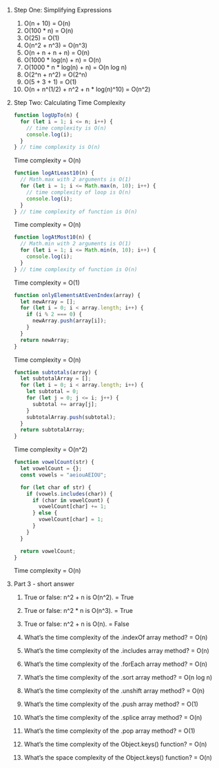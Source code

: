 1.  Step One: Simplifying Expressions

    1. O(n + 10) = O(n)
    2. O(100 \* n) = O(n)
    3. O(25) = O(1)
    4. O(n^2 + n^3) = O(n^3)
    5. O(n + n + n + n) = O(n)
    6. O(1000 \* log(n) + n) = O(n)
    7. O(1000 \* n \* log(n) + n) = O(n log n)
    8. O(2^n + n^2) = O(2^n)
    9. O(5 + 3 + 1) = O(1)
    10. O(n + n^(1/2) + n^2 + n \* log(n)^10) = O(n^2)

2.  Step Two: Calculating Time Complexity

    ```javascript
    function logUpTo(n) {
      for (let i = 1; i <= n; i++) {
        // time complexity is O(n)
        console.log(i);
      }
    } // time complexity is O(n)
    ```

    Time complexity = O(n)

    ```javascript
    function logAtLeast10(n) {
      // Math.max with 2 arguments is O(1)
      for (let i = 1; i <= Math.max(n, 10); i++) {
        // time complexity of loop is O(n)
        console.log(i);
      }
    } // time complexity of function is O(n)
    ```

    Time complexity = O(n)

    ```javascript
    function logAtMost10(n) {
      // Math.min with 2 arguments is O(1)
      for (let i = 1; i <= Math.min(n, 10); i++) {
        console.log(i);
      }
    } // time complexity of function is O(n)
    ```

    Time complexity = O(1)

    ```javascript
    function onlyElementsAtEvenIndex(array) {
      let newArray = [];
      for (let i = 0; i < array.length; i++) {
        if (i % 2 === 0) {
          newArray.push(array[i]);
        }
      }
      return newArray;
    }
    ```

    Time complexity = O(n)

    ```javascript
    function subtotals(array) {
      let subtotalArray = [];
      for (let i = 0; i < array.length; i++) {
        let subtotal = 0;
        for (let j = 0; j <= i; j++) {
          subtotal += array[j];
        }
        subtotalArray.push(subtotal);
      }
      return subtotalArray;
    }
    ```

    Time complexity = O(n^2)

    ```javascript
    function vowelCount(str) {
      let vowelCount = {};
      const vowels = "aeiouAEIOU";

      for (let char of str) {
        if (vowels.includes(char)) {
          if (char in vowelCount) {
            vowelCount[char] += 1;
          } else {
            vowelCount[char] = 1;
          }
        }
      }

      return vowelCount;
    }
    ```

    Time complexity = O(n)

3.  Part 3 - short answer

    1. True or false: n^2 + n is O(n^2). = True
    2. True or false: n^2 \* n is O(n^3). = True
    3. True or false: n^2 + n is O(n). = False
    4. What’s the time complexity of the .indexOf array method? = O(n)
    5. What’s the time complexity of the .includes array method? = O(n)
    6. What’s the time complexity of the .forEach array method? = O(n)
    7. What’s the time complexity of the .sort array method? = O(n log n)
    8. What’s the time complexity of the .unshift array method? = O(n)
    9. What’s the time complexity of the .push array method? = O(1)
    10. What’s the time complexity of the .splice array method? = O(n)
    11. What’s the time complexity of the .pop array method? = O(1)
    12. What’s the time complexity of the Object.keys() function? = O(n)

    13. What’s the space complexity of the Object.keys() function? = O(n)
